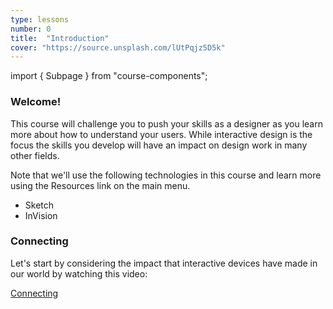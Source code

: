 ```yaml
---
type: lessons
number: 0
title:  "Introduction"
cover: "https://source.unsplash.com/lUtPqjz5D5k"
---
```

import { Subpage } from "course-components";

<Subpage slug="welcome">

### Welcome!

This course will challenge you to push your skills as a designer as you learn more about how to understand your users.
While interactive design is the focus the skills you develop will have an impact on design work in many other fields.

Note that we'll use the following technologies in this course and learn more using the Resources link on the main menu.

* Sketch
* InVision

</Subpage>
<Subpage slug="connecting">

### Connecting

Let's start by considering the impact that interactive devices have made in our world by watching this video:

[Connecting](http://vimeo.com/52861634)

</Subpage>
